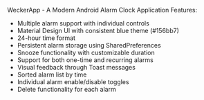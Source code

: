 WeckerApp - A Modern Android Alarm Clock Application
Features:
- Multiple alarm support with individual controls
- Material Design UI with consistent blue theme (#156bb7)
- 24-hour time format
- Persistent alarm storage using SharedPreferences
- Snooze functionality with customizable duration
- Support for both one-time and recurring alarms
- Visual feedback through Toast messages
- Sorted alarm list by time
- Individual alarm enable/disable toggles
- Delete functionality for each alarm

  
